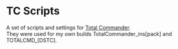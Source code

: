 # TC Scripts
A set of scripts and settings for [Total Commander](https://www.ghisler.com/).  
They were used for my own builds TotalCommander_ins[pack] and TOTALCMD_[DSTC].  